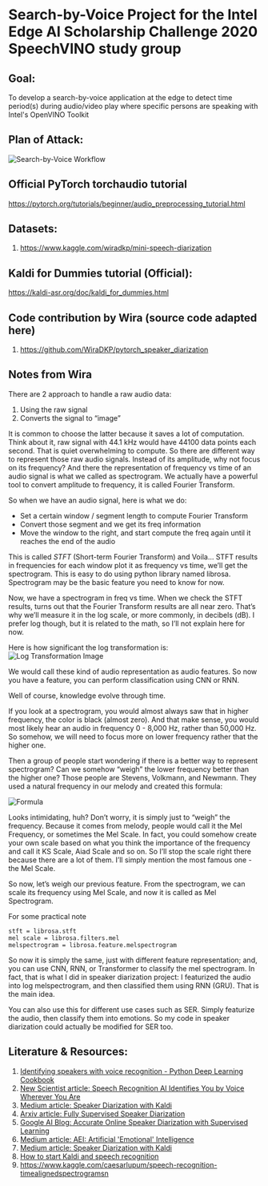 # Search-by-Voice Project for the Intel Edge AI Scholarship Challenge 2020 SpeechVINO study group

## Goal:
To develop a search-by-voice application at the edge to detect time period(s) during audio/video play where specific persons are speaking with Intel's OpenVINO Toolkit

## Plan of Attack:
![Search-by-Voice Workflow](https://github.com/Speech-VINO/Search-by-Voice/blob/master/searchbyvoiceapp.png)

## Official PyTorch torchaudio tutorial
https://pytorch.org/tutorials/beginner/audio_preprocessing_tutorial.html

## Datasets:
1. https://www.kaggle.com/wiradkp/mini-speech-diarization

## Kaldi for Dummies tutorial (Official):
https://kaldi-asr.org/doc/kaldi_for_dummies.html

## Code contribution by Wira (source code adapted here) 
1. https://github.com/WiraDKP/pytorch_speaker_diarization

## Notes from Wira
There are 2 approach to handle a raw audio data:
1. Using the raw signal
2. Converts the signal to “image”

It is common to choose the latter because it saves a lot of computation. Think about it, raw signal with 44.1 kHz would have 44100 data points each second. That is quiet overwhelming to compute. So there are different way to represent those raw audio signals. Instead of its amplitude, why not focus on its frequency? And there the representation of frequency vs time of an audio signal is what we called as spectrogram. We actually have a powerful tool to convert amplitude to frequency, it is called Fourier Transform. 

So when we have an audio signal, here is what we do:
* Set a certain window / segment length to compute Fourier Transform
* Convert those segment and we get its freq information
* Move the window to the right, and start compute the freq again until it reaches the end of the audio

This is called *STFT* (Short-term Fourier Transform) and Voila… STFT results in frequencies for each window plot it as frequency vs time, we’ll get the spectrogram. This is easy to do using python library named librosa.
Spectrogram may be the basic feature you need to know for now.

Now, we have a spectrogram in freq vs time. When we check the STFT results, turns out that the Fourier Transform results are all near zero. That’s why we’ll measure it in the log scale, or more commonly, in decibels (dB). I prefer log though, but it is related to the math, so I’ll not explain here for now.

Here is how significant the log transformation is: 
![Log Transformation Image](https://github.com/Speech-VINO/Search-by-Voice/blob/master/log_transformation.png)

We would call these kind of audio representation as audio features. So now you have a feature, you can perform classification using CNN or RNN.

Well of course, knowledge evolve through time.

If you look at a spectrogram, you would almost always saw that in higher frequency, the color is black (almost zero). And that make sense, you would most likely hear an audio in frequency 0 - 8,000 Hz, rather than 50,000 Hz. So somehow, we will need to focus more on lower frequency rather that the higher one.

Then a group of people start wondering if there is a better way to represent spectrogram? Can we somehow “weigh” the lower frequency better than the higher one? Those people are Stevens, Volkmann, and Newmann. They used a natural frequency in our melody and created this formula: 

![Formula](https://github.com/Speech-VINO/Search-by-Voice/blob/master/formula.png)

Looks intimidating, huh? Don’t worry, it is simply just to “weigh” the frequency. Because it comes from melody, people would call it the Mel Frequency, or sometimes the Mel Scale. In fact, you could somehow create your own scale based on what you think the importance of the frequency and call it KS Scale, Aiad Scale and so on. So I’ll stop the scale right there because there are a lot of them. I’ll simply mention the most famous one - the Mel Scale.

So now, let’s weigh our previous feature. From the spectrogram, we can scale its frequency using Mel Scale, and now it is called as Mel Spectrogram.

For some practical note
```
stft = librosa.stft
mel scale = librosa.filters.mel
melspectrogram = librosa.feature.melspectrogram
```
So now it is simply the same, just with different feature representation; and, you can use CNN, RNN, or Transformer to classify the mel spectrogram. In fact, that is what I did in speaker diarization project: I featurized the audio into log melspectrogram, and then classified them using RNN (GRU). That is the main idea.

You can also use this for different use cases such as SER. Simply featurize the audio, then classify them into emotions. So my code in speaker diarization could actually be modified for SER too. 

## Literature & Resources:
1. [Identifying speakers with voice recognition - Python Deep Learning Cookbook](https://subscription.packtpub.com/book/big_data_and_business_intelligence/9781787125193/9/ch09lvl1sec61/identifying-speakers-with-voice-recognition)
2. [New Scientist article: Speech Recognition AI Identifies You by Voice Wherever You Are](https://www.newscientist.com/article/mg22830423-100-speech-recognition-ai-identifies-you-by-voice-wherever-you-are/)
3. [Medium article: Speaker Diarization with Kaldi](https://towardsdatascience.com/speaker-diarization-with-kaldi-e30301b05cc8)
4. [Arxiv article: Fully Supervised Speaker Diarization](https://arxiv.org/abs/1810.04719)
5. [Google AI Blog: Accurate Online Speaker Diarization with Supervised Learning](https://ai.googleblog.com/2018/11/accurate-online-speaker-diarization.html)
6. [Medium article: AEI: Artificial 'Emotional' Intelligence](https://towardsdatascience.com/aei-artificial-emotional-intelligence-ea3667d8ece)
7. [Medium article: Speaker Diarization with Kaldi](https://towardsdatascience.com/speaker-diarization-with-kaldi-e30301b05cc8)
8. [How to start Kaldi and speech recognition](https://towardsdatascience.com/how-to-start-with-kaldi-and-speech-recognition-a9b7670ffff6)
9. https://www.kaggle.com/caesarlupum/speech-recognition-timealignedspectrogramsn
